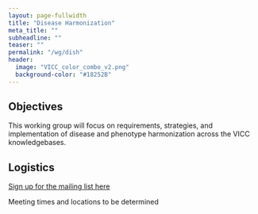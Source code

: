 ```yaml
---
layout: page-fullwidth
title: "Disease Harmonization"
meta_title: ""
subheadline: ""
teaser: ""
permalink: "/wg/dish"
header:
  image: "VICC_color_combo_v2.png"
  background-color: "#18252B"
---
```



## Objectives
This working group will focus on requirements, strategies, and implementation of disease and phenotype harmonization across the VICC knowledgebases.

## Logistics

[Sign up for the mailing list here](https://groups.google.com/forum/#!forum/vicc-dish-wg)

Meeting times and locations to be determined